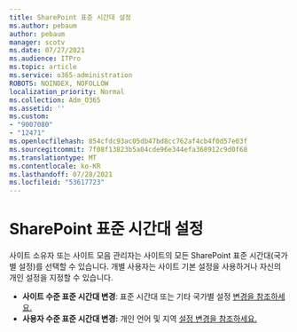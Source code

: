 ```yaml
---
title: SharePoint 표준 시간대 설정
ms.author: pebaum
author: pebaum
manager: scotv
ms.date: 07/27/2021
ms.audience: ITPro
ms.topic: article
ms.service: o365-administration
ROBOTS: NOINDEX, NOFOLLOW
localization_priority: Normal
ms.collection: Adm_O365
ms.assetid: ''
ms.custom:
- "9007080"
- "12471"
ms.openlocfilehash: 854cfdc93ac05db47bd8cc762af4cb4f0d57e03f
ms.sourcegitcommit: 7f08f13823b5a04cde96e344efa368912c9d0f68
ms.translationtype: MT
ms.contentlocale: ko-KR
ms.lasthandoff: 07/28/2021
ms.locfileid: "53617723"
---
```

# <a name="sharepoint-time-zone-settings"></a>SharePoint 표준 시간대 설정

사이트 소유자 또는 사이트 모음 관리자는 사이트의 모든 SharePoint 표준 시간대(국가별 설정)를 선택할 수 있습니다. 개별 사용자는 사이트 기본 설정을 사용하거나 자신의 개인 설정을 지정할 수 있습니다. 

- **사이트 수준 표준 시간대 변경**: 표준 시간대 또는 기타 국가별 설정 [변경을 참조하세요.](https://support.microsoft.com/office/change-regional-settings-for-a-site-e9e189c7-16e3-45d3-a090-770be6e83c1a) 
- **사용자 수준 표준 시간대 변경:** 개인 언어 및 지역 [설정 변경을 참조하세요.](https://support.microsoft.com/office/change-your-personal-language-and-region-settings-caa1fccc-bcdb-42f3-9e5b-45957647ffd7) 

